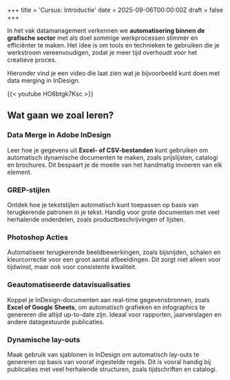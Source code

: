 +++
title = 'Cursus: Introductie'
date = 2025-09-06T00:00:00Z
draft = false
+++

In het vak datamanagement verkennen we **automatisering binnen de grafische sector** met als doel sommige werkprocessen slimmer en efficiënter te maken. Het idee is om tools en technieken te gebruiken die je werkstroom vereenvoudigen, zodat je meer tijd overhoudt voor het creatieve proces.

Hieronder vind je een video die laat zien wat je bijvoorbeeld kunt doen met data merging in InDesign.

{{< youtube HO6btgk7Ksc >}}

## Wat gaan we zoal leren?

### Data Merge in Adobe InDesign
Leer hoe je gegevens uit **Excel- of CSV-bestanden** kunt gebruiken om automatisch dynamische documenten te maken, zoals prijslijsten, catalogi en brochures. Dit bespaart je de moeite van het handmatig invoeren van elk element.

### GREP-stijlen
Ontdek hoe je tekststijlen automatisch kunt toepassen op basis van terugkerende patronen in je tekst. Handig voor grote documenten met veel herhalende onderdelen, zoals productbeschrijvingen of lijsten.

### Photoshop Acties
Automatiseer terugkerende beeldbewerkingen, zoals bijsnijden, schalen en kleurcorrectie voor een groot aantal afbeeldingen. Dit zorgt niet alleen voor tijdwinst, maar ook voor consistente kwaliteit.

### Geautomatiseerde datavisualisaties
Koppel je InDesign-documenten aan real-time gegevensbronnen, zoals **Excel of Google Sheets**, om automatisch grafieken en infographics te genereren die altijd up-to-date zijn. Ideaal voor rapporten, jaarverslagen en andere datagestuurde publicaties.

### Dynamische lay-outs
Maak gebruik van sjablonen in InDesign om automatisch lay-outs te genereren op basis van vooraf ingestelde regels. Dit is vooral handig bij publicaties met veel herhalende structuren, zoals tijdschriften en catalogi.